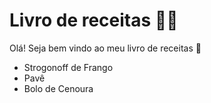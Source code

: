 # Livro de receitas :man_cook:

Olá! Seja bem vindo ao meu livro de receitas :wave:

* Strogonoff de Frango
* Pavê
* Bolo de Cenoura

